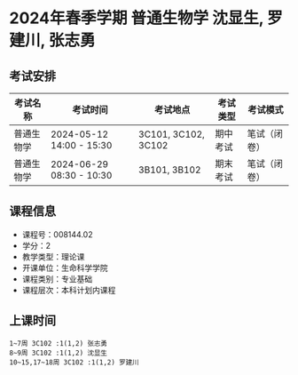 # 2024年春季学期 普通生物学 沈显生, 罗建川, 张志勇




## 考试安排

| 考试名称 | 考试时间 | 考试地点 | 考试类型 | 考试模式 |
| -------- | -------- | -------- | -------- | -------- |
| 普通生物学 | 2024-05-12 14:00 - 15:30 | 3C101, 3C102, 3C102 | 期中考试 | 笔试（闭卷） |
| 普通生物学 | 2024-06-29 08:30 - 10:30 | 3B101, 3B102 | 期末考试 | 笔试（闭卷） |





## 课程信息

- 课程号：008144.02
- 学分：2
- 教学类型：理论课
- 开课单位：生命科学学院
- 课程类别：专业基础
- 课程层次：本科计划内课程

## 上课时间

```
1~7周 3C102 :1(1,2) 张志勇
8~9周 3C102 :1(1,2) 沈显生
10~15,17~18周 3C102 :1(1,2) 罗建川
```

